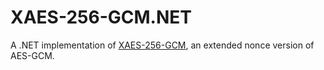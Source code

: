 # XAES-256-GCM.NET
A .NET implementation of [XAES-256-GCM](https://c2sp.org/XAES-256-GCM), an extended nonce version of AES-GCM.
